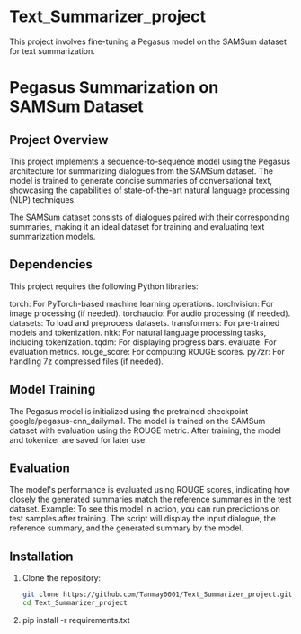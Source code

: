 # Text_Summarizer_project
This project involves fine-tuning a Pegasus model on the SAMSum dataset for text summarization.

# Pegasus Summarization on SAMSum Dataset

## Project Overview

This project implements a sequence-to-sequence model using the Pegasus architecture for summarizing dialogues from the SAMSum dataset. The model is trained to generate concise summaries of conversational text, showcasing the capabilities of state-of-the-art natural language processing (NLP) techniques.

The SAMSum dataset consists of dialogues paired with their corresponding summaries, making it an ideal dataset for training and evaluating text summarization models.

## Dependencies
This project requires the following Python libraries:

torch: For PyTorch-based machine learning operations.
torchvision: For image processing (if needed).
torchaudio: For audio processing (if needed).
datasets: To load and preprocess datasets.
transformers: For pre-trained models and tokenization.
nltk: For natural language processing tasks, including tokenization.
tqdm: For displaying progress bars.
evaluate: For evaluation metrics.
rouge_score: For computing ROUGE scores.
py7zr: For handling 7z compressed files (if needed).

## Model Training
The Pegasus model is initialized using the pretrained checkpoint google/pegasus-cnn_dailymail.
The model is trained on the SAMSum dataset with evaluation using the ROUGE metric.
After training, the model and tokenizer are saved for later use.

## Evaluation
The model's performance is evaluated using ROUGE scores, indicating how closely the generated summaries match the reference summaries in the test dataset.
Example:
To see this model in action, you can run predictions on test samples after training. The script will display the input dialogue, the reference summary, and the generated summary by the model.


## Installation
1. Clone the repository:
   ```bash
   git clone https://github.com/Tanmay0001/Text_Summarizer_project.git
   cd Text_Summarizer_project
2. pip install -r requirements.txt

